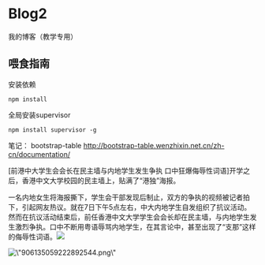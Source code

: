 # Blog2
我的博客（教学专用）

## 喂食指南
安装依赖
```
npm install
```
全局安装supervisor
```
npm install supervisor -g
```


笔记：
bootstrap-table  http://bootstrap-table.wenzhixin.net.cn/zh-cn/documentation/


<p><span style=\"font-family: &quot;Microsoft YaHei&quot;, u5FAEu8F6Fu96C5u9ED1, Arial, SimSun, u5B8Bu4F53;\">[前港中大学生会会长在民主墙与内地学生发生争执 口中狂爆侮辱性词语]开学之后，香港中文大学校园的民主墙上，贴满了“港独”海报。</span></p><p><span style=\"font-family: &quot;Microsoft YaHei&quot;, u5FAEu8F6Fu96C5u9ED1, Arial, SimSun, u5B8Bu4F53;\">一名内地女生将海报撕下，学生会干部发现后制止，双方的争执的视频被记者拍下，引起网友热议。就在7日下午5点左右，中大内地学生自发组织了抗议活动。然而在抗议活动结束后，前任香港中文大学学生会会长却在民主墙，与内地学生发生激烈争执。口中不断用粤语辱骂内地学生，在其言论中，甚至出现了“支那”这样的侮辱性词语。<img src=\"http://img.baidu.com/hi/jx2/j_0002.gif\" width=\"35\" height=\"33\" style=\"width: 35px; height: 33px;\"/></span></p><p><span style=\"font-family: &quot;Microsoft YaHei&quot;, u5FAEu8F6Fu96C5u9ED1, Arial, SimSun, u5B8Bu4F53;\"><img src=\"/ueditor/upload/img/906135059222892544.png\" alt=\"906135059222892544.png\" width=\"119\" height=\"104\" style=\"width: 119px; height: 104px;\"/></span></p>

